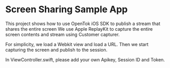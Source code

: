 Screen Sharing Sample App
=========================

This project shows how to use OpenTok iOS SDK to publish a stream that shares the entire screen 
We use Apple ReplayKit to capture the entire screen contents and stream using Customer capturer.

For simplicity, we load a Webkit view and load a URL. Then we start capturing the screen and publish to the session.

In ViewController.swift, please add your own Apikey, Session ID and Token.
